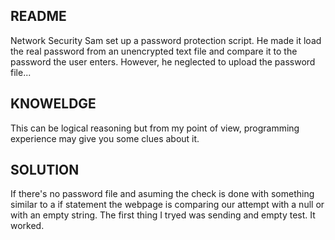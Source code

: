 README
------

Network Security Sam set up a password protection script. He made it load the real password from an unencrypted text file and compare it to the password the user enters. However, he neglected to upload the password file...


KNOWELDGE
---------

This can be logical reasoning but from my point of view, programming experience may give you some clues about it.


SOLUTION
--------

If there's no password file and asuming the check is done with something similar to a if statement the webpage is comparing our attempt with a null or with an empty string. The first thing I tryed was sending and empty test. It worked.

